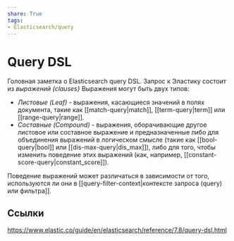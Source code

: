 ```yaml
---
share: True
tags: 
- Elasticsearch/query
---
```

# Query DSL
Головная заметка о Elasticsearch query DSL.
Запрос к Эластику состоит из *выражений (clauses}* 
Выражения могут быть двух типов:
- *Листовые (Leaf)* - выражения, касающиеся значений в полях документа, такие как [[match-query|match]], [[term-query|term]] или [[range-query|range]].
- *Составные (Compound)* - выражения, оборачивающие другое листовое или составное выражение и предназначенные либо для объединения выражений в логическом смысле (такие как [[bool-query|bool]] или [[dis-max-query|dis_max]]), либо для того, чтобы изменить поведение этих выражений (как, например, [[constant-score-query|constant_score]]).

Поведение выражений может различаться в зависимости от того, используются ли они в [[query-filter-context|контексте запроса (query) или фильтра]].

## Ссылки
https://www.elastic.co/guide/en/elasticsearch/reference/7.8/query-dsl.html